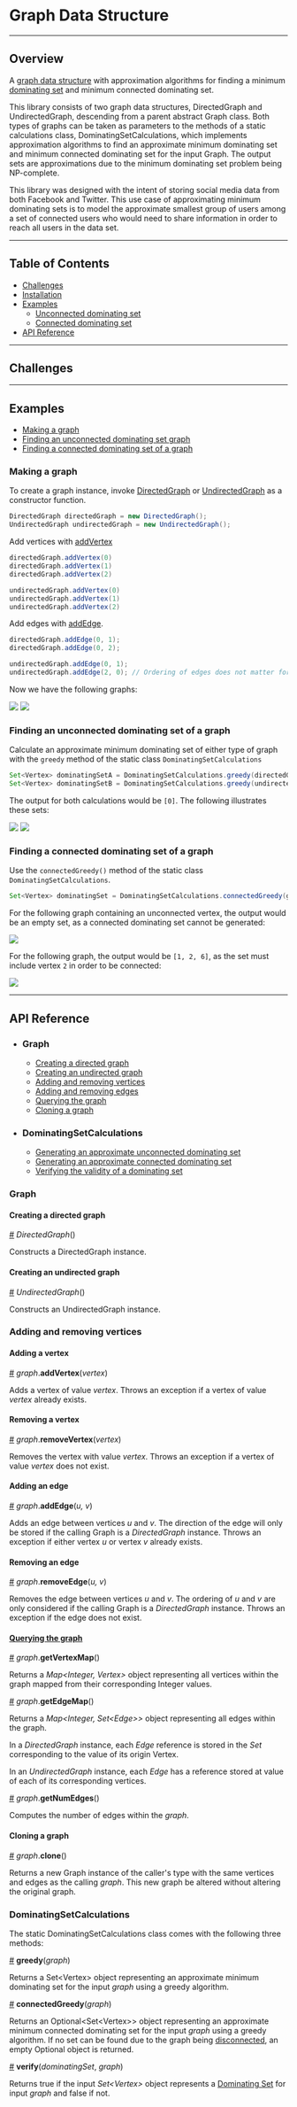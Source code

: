 # Graph Data Structure
---


## Overview
A [graph data structure](https://en.wikipedia.org/wiki/Graph_(abstract_data_type)) with approximation algorithms for finding a minimum [dominating set](https://en.wikipedia.org/wiki/Dominating_set) and minimum connected dominating set.

This library consists of two graph data structures, DirectedGraph and UndirectedGraph, descending from a parent abstract Graph class. Both types of graphs can be taken as parameters to the methods of a static calculations class, DominatingSetCalculations, which implements approximation algorithms to find an approximate minimum dominating set and minimum connected dominating set for the input Graph. The output sets are approximations due to the minimum dominating set problem being NP-complete.

This library was designed with the intent of storing social media data from both Facebook and Twitter. This use case of approximating minimum dominating sets is to model the approximate smallest group of users among a set of connected users who would need to share information in order to reach all users in the data set.

---

## Table of Contents
* [Challenges](https://github.com/carrollsa/Graph/blob/master/README.md#challenges)
* [Installation](https://github.com/carrollsa/Graph/blob/master/README.md#installation)
* [Examples](https://github.com/carrollsa/Graph/blob/master/README.md#examples)
	- [Unconnected dominating set](https://github.com/carrollsa/Graph/blob/master/README.md#find-ds-directed)
	- [Connected dominating set](https://github.com/carrollsa/Graph/blob/master/README.md#find-connected)
* [API Reference](https://github.com/carrollsa/Graph/blob/master/README.md#api-reference)

---

<a name="challenges" />

## Challenges



---

<a name="examples" />

## Examples
* [Making a graph](https://github.com/carrollsa/Graph/blob/master/README.md#making-graph)
* [Finding an unconnected dominating set graph](https://github.com/carrollsa/Graph/blob/master/README.md#find-unconnected)
* [Finding a connected dominating set of a graph](https://github.com/carrollsa/Graph/blob/master/README.md#find-connected)

<a name="making-graph" />

### Making a graph

To create a graph instance, invoke [DirectedGraph](https://github.com/carrollsa/Graph/blob/master/README.md#directed-graph) or [UndirectedGraph](https://github.com/carrollsa/Graph/blob/master/README.md#undirected-graph) as a constructor function.

```java
DirectedGraph directedGraph = new DirectedGraph();
UndirectedGraph undirectedGraph = new UndirectedGraph();
```

Add vertices with [addVertex](https://github.com/carrollsa/Graph/blob/master/README.md#add-vertex)

```java
directedGraph.addVertex(0)
directedGraph.addVertex(1)
directedGraph.addVertex(2)

undirectedGraph.addVertex(0)
undirectedGraph.addVertex(1)
undirectedGraph.addVertex(2)
```

Add edges with [addEdge](https://github.com/carrollsa/Graph/blob/master/README.md#add-edge).
```java
directedGraph.addEdge(0, 1);
directedGraph.addEdge(0, 2);

undirectedGraph.addEdge(0, 1);
undirectedGraph.addEdge(2, 0); // Ordering of edges does not matter for undirected graphs
```

Now we have the following graphs: 

<img src="https://github.com/carrollsa/carrollsa_public/blob/main/SimpleDirectedGraph.jpg">
<img src="https://github.com/carrollsa/carrollsa_public/blob/main/SimpleUndirectedGraph.jpg">

<a name="find-unconnected" />

### Finding an unconnected dominating set of a graph

Calculate an approximate minimum dominating set of either type of graph with the `greedy` method of the static class `DominatingSetCalculations`

```java
Set<Vertex> dominatingSetA = DominatingSetCalculations.greedy(directedGraph);
Set<Vertex> dominatingSetB = DominatingSetCalculations.greedy(undirectedGraph);
```

The output for both calculations would be `[0]`. The following illustrates these sets:
 
<img src="https://github.com/carrollsa/carrollsa_public/blob/main/DirectedDominatingSet.jpg">
<img src="https://github.com/carrollsa/carrollsa_public/blob/main/UndirectedDominatingSet.jpg">

<a name="find-connected" />

### Finding a connected dominating set of a graph
Use the `connectedGreedy()` method of the static class `DominatingSetCalculations`.

```java
Set<Vertex> dominatingSet = DominatingSetCalculations.connectedGreedy(graph)
```

For the following graph containing an unconnected vertex, the output would be an empty set, as a connected dominating set cannot be generated:

<img src="https://github.com/carrollsa/carrollsa_public/blob/main/SimpleUnconnectedGraph.jpg" />

For the following graph, the output would be `[1, 2, 6]`, as the set must include vertex `2` in order to be connected:

<img src="https://github.com/carrollsa/carrollsa_public/blob/main/ConnectedDominatingSet.jpg" />

---

<a name="api-reference" />

## API Reference
* ### Graph
	* [Creating a directed graph](https://github.com/carrollsa/Graph/blob/master/README.md#directed-graph)
	* [Creating an undirected graph](https://github.com/carrollsa/Graph/blob/master/README.md#undirected-graph)
	* [Adding and removing vertices](https://github.com/carrollsa/Graph/blob/master/README.md#add-vertex)
	* [Adding and removing edges](https://github.com/carrollsa/Graph/blob/master/README.md#add-edge)
	* [Querying the graph](https://github.com/carrollsa/Graph/blob/master/README.md#graph-querying)
	* [Cloning a graph](https://github.com/carrollsa/Graph/blob/master/README.md#clone)
* ### DominatingSetCalculations
	* [Generating an approximate unconnected dominating set](https://github.com/carrollsa/Graph/blob/master/README.md#greedy)
	* [Generating an approximate connected dominating set](https://github.com/carrollsa/Graph/blob/master/README.md#connected-greedy)
	* [Verifying the validity of a dominating set](https://github.com/carrollsa/Graph/blob/master/README.md#verify)
	
### Graph

#### Creating a directed graph

<a name="directed-graph" href="#directed-graph">#</a> <i>DirectedGraph</i><b></b>()

Constructs a DirectedGraph instance.

#### Creating an undirected graph

<a name="undirected-graph" href="#undirected-graph">#</a> <i>UndirectedGraph</i><b></b>()

Constructs an UndirectedGraph instance.

### Adding and removing vertices

#### Adding a vertex

<a name="add-vertex" href="#add-vertex">#</a> <i>graph</i>.<b>addVertex</b>(<i>vertex</i>)

Adds a vertex of value <i>vertex</i>. Throws an exception if a vertex of value <i>vertex</i> already exists.

#### Removing a vertex

<a name="remove-vertex" href="#add-vertex">#</a> <i>graph</i>.<b>removeVertex</b>(<i>vertex</i>)

Removes the vertex with value <i>vertex</i>. Throws an exception if a vertex of value <i>vertex</i> does not exist.

#### Adding an edge

<a name="add-edge" href="#add-edge">#</a> <i>graph</i>.<b>addEdge</b>(<i>u, v</i>)

Adds an edge between vertices <i>u</i> and <i>v</i>. The direction of the edge will only be stored if the calling Graph is a <i>DirectedGraph</i> instance. Throws an exception if either vertex <i>u</i> or vertex <i>v</i> already exists.

#### Removing an edge

<a name="remove-edge" href="#remove-edge">#</a> <i>graph</i>.<b>removeEdge</b>(<i>u, v</i>)

Removes the edge between vertices <i>u</i> and <i>v</i>. The ordering of <i>u</i> and <i>v</i> are only considered if the calling Graph is a <i>DirectedGraph</i> instance. Throws an exception if the edge does not exist.

<a name="graph-querying" href="#graph-querying"/>

#### Querying the graph

<a name="vertex-map" href="#vertex-map">#</a> <i>graph</i>.<b>getVertexMap</b>()

Returns a <i>Map&lt;Integer, Vertex&gt;</i> object representing all vertices within the graph mapped from their corresponding Integer values.

<a name="edge-map" href="#edge-map">#</a> <i>graph</i>.<b>getEdgeMap</b>()

Returns a <i>Map&lt;Integer, Set&lt;Edge&gt;&gt;</i> object representing all edges within the graph.

In a <i>DirectedGraph</i> instance, each <i>Edge</i> reference is stored in the <i>Set</i> corresponding to the value of its origin Vertex.

In an <i>UndirectedGraph</i> instance, each <i>Edge</i> has a reference stored at value of each of its corresponding vertices.

<a name="edge-map" href="#edge-map">#</a> <i>graph</i>.<b>getNumEdges</b>()

Computes the number of edges within the <i>graph</i>.

#### Cloning a graph

<a name="clone" href="#clone">#</a> <i>graph</i>.<b>clone</b>()

Returns a new Graph instance of the caller's type with the same vertices and edges as the calling <i>graph</i>. This new graph be altered without altering the original graph.


### DominatingSetCalculations

The static DominatingSetCalculations class comes with the following three methods:

<a name="greedy" href="#greedy">#</a> <b>greedy</b>(<i>graph</i>)

Returns a Set&lt;Vertex&gt; object representing an approximate minimum dominating set for the input <i>graph</i> using a greedy algorithm.

<a name="connected-greedy" href="#connected-greedy">#</a> <b>connectedGreedy</b>(<i>graph</i>)

Returns an Optional&lt;Set&lt;Vertex&gt;&gt; object representing an approximate minimum connected dominating set for the input <i>graph</i> using a greedy algorithm. If no set can be found due to the graph being [disconnected](https://mathworld.wolfram.com/DisconnectedGraph.html#:~:text=A%20graph%20is%20said%20to,disconnected%20simple%20unlabeled%20graphs%20on), an empty Optional object is returned.

<a name="verify" href="#verify">#</a> <b>verify</b>(<i>dominatingSet</i>, <i>graph</i>)

Returns true if the input <i>Set&lt;Vertex&gt;</i> object represents a [Dominating Set](https://en.wikipedia.org/wiki/Dominating_set) for input <i>graph</i> and false if not.
